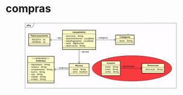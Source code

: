 # compras

<div align="center">
  <a href="https://github.com/SamuelJdev">
  <img height="180em" src="https://github.com/SamuelJdev/compras/blob/main/Diagrama%20de%20Classes.PNG"/>
</div>
